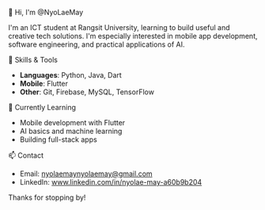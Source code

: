 👋 Hi, I'm @NyoLaeMay

I'm an ICT student at Rangsit University, learning to build useful and creative tech solutions. I'm especially interested in mobile app development, software engineering, and practical applications of AI.

🧰 Skills & Tools
- **Languages**: Python, Java, Dart  
- **Mobile**: Flutter  
- **Other**: Git, Firebase, MySQL, TensorFlow

🌱 Currently Learning
- Mobile development with Flutter  
- AI basics and machine learning  
- Building full-stack apps

📫 Contact
- Email: nyolaemaynyolaemay@gmail.com
- LinkedIn: www.linkedin.com/in/nyolae-may-a60b9b204

Thanks for stopping by!
